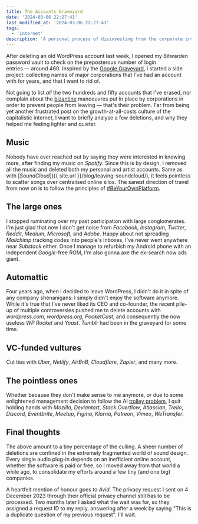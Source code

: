 ```yaml
---
title: The Accounts Graveyard
date: '2024-03-06 22:27:41'
last_modified_at: '2024-03-06 22:27:43'
tags:
  - 'internet'
description: 'A personal process of disinvesting from the corporate internet, started last year, is speeding up considerably in 2024. It’s fuelled by a desire of reducing digital noise, and severing my contacts with a tech world that isn’t appealing anymore.'
---
```

After deleting an old WordPress account last week, I opened my Bitwarden password vault to check on the preposterous number of login entries&nbsp;—&nbsp;around 460. Inspired by the [Google Graveyard](https://killedbygoogle.com), I started a side project: collecting names of major corporations that I've had an account with for years, and that I want to rid of.

Not going to list _all_ the two hundreds and fifty accounts that I've erased, nor complain about the [bizantine](https://dictionary.cambridge.org/dictionary/english/byzantine) manoeuvres put in place by corporations in order to prevent people from leaving — that's their problem. Far from being yet another frustrated post on the growth-at-all-costs culture of the capitalistic internet, I want to briefly analyse a few deletions, and why they helped me feeling lighter and quieter.

## Music

Nobody have ever reached out by saying they were interested in knowing more, after finding my music on _Spotify_. Since this is by design, I removed all the music and deleted both my personal and artist accounts. Same as with [_SoundCloud_]({{ site.url }}/blog/leaving-soundcloud/), it feels pointless to scatter songs over centralised online silos. The sanest direction of travel from now on is to follow the principles of [#BeYourOwnPlatform](https://beyourownplatform.site).

## The large ones

I stopped ruminating over my past participation with large conglomerates. I'm just glad that now I don't get noise from _Facebook_, _Instagram_, _Twitter_, _Reddit_, _Medium_, _Microsoft_, and _Adobe_. Happy about not spreading _Mailchimp_ tracking codes into people's inboxes, I've never went anywhere near _Substack_ either. Once I manage to refurbish my Android phone with an independent _Google_-free ROM, I'm also gonna axe the ex-search now ads giant.

## Automattic

Four years ago, when I decided to leave WordPress, I didn't do it in spite of any company shenanigans: I simply didn't enjoy the software anymore. While it's true that I've never liked its CEO and co-founder, the recent pile-up of multiple controversies pushed me to delete accounts with _wordpress.com_, _wordpress.org_, _PocketCast_, and consequently the now useless _WP Rocket_ and _Yoast_. _Tumblr_ had been in the graveyard for some time.

## VC-funded vultures

Cut ties with _Uber_, _Netlify_, _AirBnB_, _Cloudflare_, _Zapier_, and many more.

## The pointless ones

Whether because they don't make sense to me anymore, or due to some enlightened management decision to follow the AI [trolley problem](https://en.wikipedia.org/wiki/Trolley_problem), I quit holding hands with _Mozilla_, _Deviantart_, _Stack Overflow_, _Atlassian_, _Trello_, _Discord_, _Eventbrite_, _Meetup_, _Figma_, _Klarna_, _Patreon_, _Vimeo_, _WeTransfer_.

## Final thoughts

The above amount to a tiny percentage of the culling. A sheer number of deletions are confined in the extremely fragmented world of sound design. Every single audio plug-in depends on an inefficient online account, whether the software is paid or free, so I moved away from that world a while ago, to consolidate my efforts around a few tiny (and one big) companies.

A heartfelt mention of honour goes to _Avid_. The privacy request I sent on 4 December 2023 through their official privacy channel still has to be processed. Two months later I asked what the wait was for, so they assigned a request ID to my reply, answering after a week by saying "This is a duplicate question of my previous request". I'll wait.